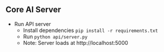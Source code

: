 ## Core AI Server

* Run API server
  * Install dependencies `pip install -r requirements.txt`
  * Run `python api/server.py`
  * Note: Server loads at http://localhost:5000
